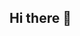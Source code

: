 ## Hi there 👋

<!--## Hi, I'm Akshat 👋

🏀 National-level basketball captain  
🎓 Grade 10 student | Passionate about Computer Science  
📚 Learning Python and exploring Harvard's CS50  
🔬 Working on research across multiple fields  
🧠 Curious about AI, automation, psychology, and real-world solutions

This space is where I share my coding journey, document personal projects, and explore new ideas through hands‑on learning and research.

🛠️ Projects and research summaries coming soon – stay tuned!
/
